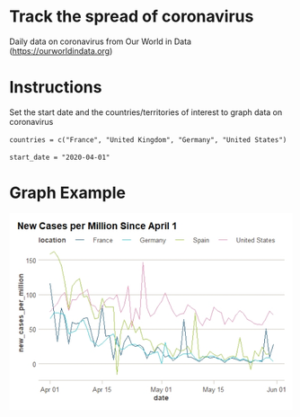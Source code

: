 # Track the spread of coronavirus

Daily data on coronavirus from Our World in Data (https://ourworldindata.org)

# Instructions

Set the start date and the countries/territories of interest to graph data on coronavirus

`countries = c("France", "United Kingdom", "Germany", "United States")`

`start_date = "2020-04-01"`

# Graph Example

![New Cases per Million Since April 1](graphics/example_image.jpeg?raw=true "New Cases per Million Since April 1")
